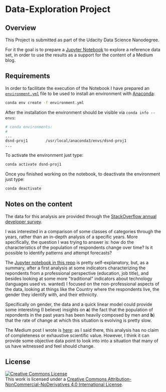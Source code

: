 # Data-Exploration Project

## Overview

This Project is submitted as part of the Udacity Data Science Nanodegree.

For it the goal is to prepare a [Jupyter Notebook](./StackOverflow_survey_analysis.ipynb) to explore a reference data set, in order to use the results as a support for the content of a Medium blog.

## Requirements

In order to facilitate the execution of the Notebook I have prepared an [`environment.yml`](./environment.yml) file to be used to install an environment with [Anaconda](https://www.continuum.io/downloads):

```sh
conda env create -f environment.yml
```

After the installation the environment should be visible via `conda info --envs`:

```sh
# conda environments:
#
...
dsnd-proj1        /usr/local/anaconda3/envs/dsnd-proj1
... 
```

To activate the environment just type:

```sh
conda activate dsnd-proj1
```

Once you finished working on the notebook, to deactivate the environment just type:

```sh
conda deactivate
```

## Notes on the content
The data for this analysis are provided through the [StackOverflow annual developer survey](https://insights.stackoverflow.com/survey/). 

I was interested in a comparison of some classes of categories through the years, rather than an in-depth analysis of a specific years. More specifically, the question I was trying to answer is: how do the characteristics of the population of respondents change over time? Is it possible to identify patterns and attempt forecasts?

The [Jupyter notebook in this repo](./StackOverflow_survey_analysis.ipynb) is pretty self-explanatory, but, as a summary, after a first analysis at some indicators characterizing the repondents from a professional perspective (education, job title), and besides looking at some more "traditional" indicators about technology (languages used vs. wanted) I focused on the non-professional aspects of the data, looking at things like the Country where the respondents live, the gender they identify with, and their ethnicity. 

Specifically on gender, the data and a quick linear model could provide some interesting (I believe) insights on **a**) the fact that the population of repondents in the past years has been heavily composed by men and **b**) that the rate of change at which this situation is evolving is pretty slow.

The Medium post I wrote is [here](https://michelangelo-russo.medium.com/do-things-really-change-in-software-2d5f2c7c9244): as I said there, this analysis has no claim of completeness or exhaustive scientific value. However, I think it can provide some objective data point to look into into a situation that many of us have witnessed and feel should change.

## License
 <a rel="license" href="http://creativecommons.org/licenses/by-nc-nd/4.0/"><img alt="Creative Commons License" style="border-width:0" src="https://i.creativecommons.org/l/by-nc-nd/4.0/88x31.png" /></a><br />This work is licensed under a <a rel="license" href="http://creativecommons.org/licenses/by-nc-nd/4.0/">Creative Commons Attribution-NonCommercial-NoDerivatives 4.0 International License</a>.
